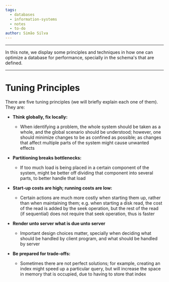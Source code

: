 ```yaml
---
tags:
  - databases
  - information-systems
  - notes
  - to-do
author: Simão Silva
---
```


---

In this note, we display some principles and techniques in how one can optimize a database for performance, specially in the schema's that are defined.

---

# Tuning Principles

There are five tuning principles (we will briefly explain each one of them). They are:

- **Think globally, fix locally:**
	- When identifying a problem, the whole system should be taken as a whole, and the global scenario should be understood; however, one should minimize changes to be as confined as possible; as changes that affect multiple parts of the system might cause unwanted effects

- **Partitioning breaks bottlenecks:**
	- If too much load is being placed in a certain component of the system, might be better off dividing that component into several parts, to better handle that load

- **Start-up costs are high; running costs are low:**
	- Certain actions are much more costly when starting them up, rather than when maintaining them; e.g. when starting a disk read, the cost of the read is added by the seek operation, but the rest of the read (if sequential) does not require that seek operation, thus is faster

- **Render unto server what is due unto server**
	- Important design choices matter, specially when deciding what should be handled by client program, and what should be handled by server

- **Be prepared for trade-offs:**
	- Sometimes there are not perfect solutions; for example, creating an index might speed up a particular query, but will increase the space in memory that is occupied, due to having to store that index 